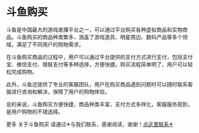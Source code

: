 # 斗鱼购买

斗鱼是中国最大的游戏直播平台之一，可以通过平台购买各种虚拟商品和实物商品。斗鱼购买的商品种类繁多，涵盖了游戏道具、明星周边、数码产品等多个领域，满足了不同用户的购物需求。

在斗鱼购买商品的过程中，用户可以通过平台提供的支付方式进行支付，包括支付宝、微信支付、银联支付等多种选择，方便快捷。购买流程简单明了，用户可以轻松完成购物。

此外，斗鱼还提供了专业的客服团队，用户在购买商品遇到问题时可以随时联系客服进行咨询和解决，保障了用户的购物体验。

总的来说，斗鱼购买方便快捷，商品种类丰富，支付方式多样化，客服服务周到，是用户购物的不错选择。

更多 关于斗鱼购买 请通过✈与我们联系，感谢阅读，谢谢！[点这里联系✈](https://ww.k02.cc)